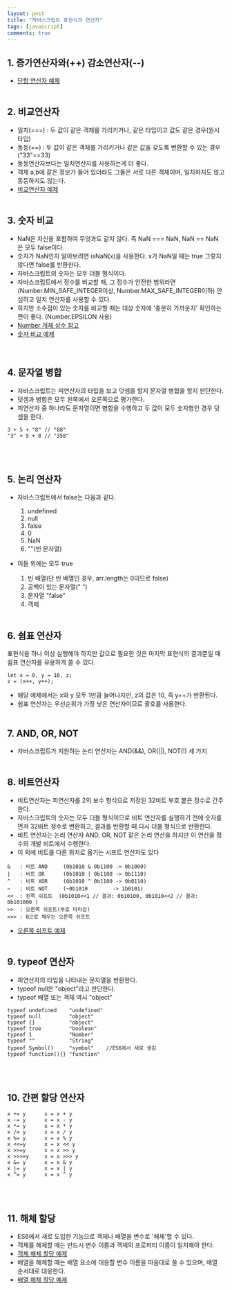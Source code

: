 ```yaml
---
layout: post
title: "자바스크립트 표현식과 연산자"
tags: [javascript]
comments: true
---
```


## 1. 증가연산자와(++) 감소연산자(\--)  
- [단항 연산자 예제](https://github.com/yoojh9/running-javascript-example/blob/master/ch5/unary-operator-test.js)
<br/><br/>

## 2. 비교연산자
- 일치(===) : 두 값이 같은 객체를 가리키거나, 같은 타입이고 값도 같은 경우(원시타입)
- 동등(==) : 두 값이 같은 객체를 가리키거나 같은 값을 갖도록 변환할 수 있는 경우("33"==33)
- 동등연산자보다는 일치연산자를 사용하는게 더 좋다.
- 객체 a,b에 같은 정보가 들어 있더라도 그들은 서로 다른 객체이며, 일치하지도 않고 동등하지도 않는다.  
- [비교연산자 예제](https://github.com/yoojh9/running-javascript-example/blob/master/ch5/comparison-operator-test.js)
<br/><br/>

## 3. 숫자 비교
- NaN은 자신을 포함하여 무엇과도 같지 않다. 즉 NaN === NaN, NaN == NaN 은 모두 false이다.
- 숫자가 NaN인지 알아보려면 isNaN(x)을 사용한다. x가 NaN일 때는 true 그렇지 않다면 false를 반환한다.
- 자바스크립트의 숫자는 모두 더블 형식이다.
- 자바스크립트에서 정수를 비교할 때, 그 정수가 안전한 범위라면(Number.MIN_SAFE_INTEGER이상, Number.MAX_SAFE_INTEGER이하) 안심하고 일치 연산자를 사용할 수 있다.
- 하지만 소수점이 있는 숫자를 비교할 때는 대상 숫자에 '충분히 가까운지' 확인하는 편이 좋다. (Number.EPSILON 사용)  
- [Number 개체 상수 참고](https://msdn.microsoft.com/ko-kr/library/ff806190(v=vs.94).aspx)  
- [숫자 비교 예제](https://github.com/yoojh9/running-javascript-example/blob/master/ch5/number-compare-test.js)   
<br/><br/>

## 4. 문자열 병합
- 자바스크립트는 피연산자의 타입을 보고 덧셈을 할지 문자열 병합을 할지 판단한다.
- 덧셈과 병합은 모두 왼쪽에서 오른쪽으로 평가한다.
- 피연산자 중 하나라도 문자열이면 병합을 수행하고 두 값이 모두 숫자형인 경우 덧셈을 한다.
```
3 + 5 + "8" // "88"
"3" + 5 + 8 // "358"
```
<br/><br/>

## 5. 논리 연산자
- 자바스크립트에서 false는 다음과 같다.
  1. undefined
  2. null
  3. false
  4. 0
  5. NaN
  6. ""(빈 문자열)  

- 이들 외에는 모두 true
  1. 빈 배열(단 빈 배열인 경우, arr.length는 0이므로 false)
  2. 공백이 있는 문자열(" ")
  3. 문자열 "false"
  4. 객체
<br/><br/>

## 6. 쉼표 연산자
표현식을 하나 이상 실행해야 하지만 값으로 필요한 것은 마지막 표현식의 결과뿐일 때 쉼표 연산자를 유용하게 쓸 수 있다.  
```
let x = 0, y = 10, z;
z = (x++, y++);
```
- 해당 예제에서는 x와 y 모두 1만큼 늘어나지만, z의 값은 10, 즉 y++가 반환된다.
- 쉼표 연산자는 우선순위가 가장 낮은 연산자이므로 괄호를 사용한다.
<br/><br/>

## 7. AND, OR, NOT
- 자바스크립트가 지원하는 논리 연산자는 AND(&&), OR(||), NOT(!) 세 가지
<br/><br/>

## 8. 비트연산자
- 비트연산자는 피연산자를 2의 보수 형식으로 저장된 32비트 부호 붙은 정수로 간주한다.
- 자바스크립트의 숫자는 모두 더블 형식이므로 비트 연산자를 실행하기 전에 숫자를 먼저 32비트 정수로 변환하고, 결과를 반환할 때 다시 더블 형식으로 반환한다.
- 비트 연산자는 논리 연산자 AND, OR, NOT 같은 논리 연산을 하지만 이 연산을 정수의 개발 비트에서 수행한다.
- 이 외에 비트를 다른 위치로 옮기는 시프트 연산자도 있다
```
&   : 비트 AND 	 (0b1010 & 0b1100 -> 0b1000)
|   : 비트 OR 	 (0b1010 | 0b1100 -> 0b1110)
^   : 비트 XOR	 (0b1010 ^ 0b1100 -> 0b0110)
~   : 비트 NOT 	 (~0b1010 		 -> 1b0101)
<<  : 왼쪽 쉬프트  (0b1010<<1 // 결과: 0b10100, 0b1010<<2 // 결과: 0b101000 )
>>  : 오른쪽 쉬프트(부호 따라감)
>>> : 0으로 채우는 오른쪽 쉬프트
```
- [오른쪽 쉬프트 예제](https://github.com/yoojh9/running-javascript-example/blob/master/ch5/shift-operator-test.js)
<br/><br/>

## 9. typeof 연산자
- 피연산자의 타입을 나타내는 문자열을 반환한다.
- typeof null은 "object"라고 판단한다.
- typeof 배열 또는 객체 역시 "object"
```
typeof undefined	"undefined"
typeof null 		"object"
typeof {}			"object"
typeof true			"boolean"
typeof 1			"Number"
typeof ""			"String"
typeof Symbol()		"symbol"	//ES6에서 새로 생김
typeof function(){}	"function"
```
<br/><br/>

## 10. 간편 할당 연산자
```
x += y 		x = x + y
x -= y		x = x - y
x *= y		x = x * y
x /= y		x = x / y
x %= y		x = x % y
x <<=y		x = x << y
x >>=y		x = x >> y
x >>>=y		x = x >>> y
x &= y		x = x & y
x |= y		x = x | y
x ^= y		x = x ^ y
```
<br/><br/>

## 11. 해체 할당
- ES6에서 새로 도입한 기능으로 객체나 배열을 변수로 '해체'할 수 있다.
- 객체를 해체할 때는 반드시 변수 이름과 객체의 프로퍼티 이름이 일치해야 한다.  
- [객체 해체 할당 예제](https://github.com/yoojh9/running-javascript-example/blob/master/ch5/object-destructuring-test.js)  
- 배열을 해체할 때는 배열 요소에 대응할 변수 이름을 마음대로 쓸 수 있으며, 배열 순서대로 대응한다.  
- [배열 해체 할당 예제](https://github.com/yoojh9/running-javascript-example/blob/master/ch5/array-destructuring-test.js) 


